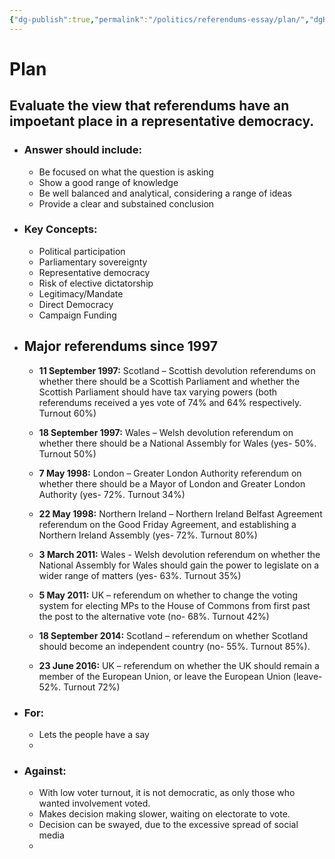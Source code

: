 ```yaml
---
{"dg-publish":true,"permalink":"/politics/referendums-essay/plan/","dgHomeLink":true,"dgPassFrontmatter":false}
---
```



# Plan
## Evaluate the view that referendums have an impoetant place in a representative democracy.

- ### Answer should include:
	- Be focused on what the question is asking
	- Show a good range of knowledge
	- Be well balanced and analytical, considering a range of ideas
	- Provide a clear and substained conclusion

- ### Key Concepts:
	- Political participation
	- Parliamentary sovereignty
	- Representative democracy
	- Risk of elective dictatorship
	- Legitimacy/Mandate
	- Direct Democracy
	- Campaign Funding

- ## Major referendums since 1997
	- **11 September 1997:** Scotland – Scottish devolution referendums on whether there should be a Scottish Parliament and whether the Scottish Parliament should have tax varying powers (both referendums received a yes vote of 74% and 64% respectively. Turnout 60%)

	- **18 September 1997:** Wales – Welsh devolution referendum on whether there should be a National Assembly for Wales (yes- 50%. Turnout 50%)

	- **7 May 1998:** London – Greater London Authority referendum on whether there should be a Mayor of London and Greater London Authority (yes- 72%. Turnout 34%)

	- **22 May 1998:** Northern Ireland – Northern Ireland Belfast Agreement referendum on the Good Friday Agreement, and establishing a Northern Ireland Assembly (yes- 72%. Turnout 80%)

	- **3 March 2011:** Wales - Welsh devolution referendum on whether the National Assembly for Wales should gain the power to legislate on a wider range of matters (yes- 63%. Turnout 35%)

	- **5 May 2011:** UK – referendum on whether to change the voting system for electing MPs to the House of Commons from first past the post to the alternative vote (no- 68%. Turnout 42%)

	- **18 September 2014:** Scotland – referendum on whether Scotland should become an independent country (no- 55%. Turnout 85%).

	- **23 June 2016:** UK – referendum on whether the UK should remain a member of the European Union, or leave the European Union (leave- 52%. Turnout 72%)

- ### For:
	- Lets the people have a say
	- 

- ### Against:
	- With low voter turnout, it is not democratic, as only those who wanted involvement voted.
	- Makes decision making slower, waiting on electorate to vote.
	- Decision can be swayed, due to the excessive spread of social media
	- 
